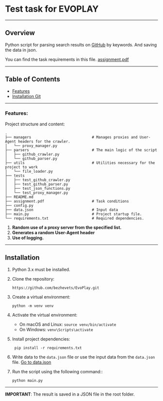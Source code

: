 # Test task for EVOPLAY
___
## Overview
Python script for parsing search results on [GitHub](https://github.com) by keywords. And saving the data in json.

You can find the task requirements in this file. [assignment.pdf](assignment.pdf)
___
## Table of Contents
- [Features](#features)
- [Installation Git](#installation)

---
### Features:
Project structure and content:

```
.
├── managers                            # Manages proxies and User-Agent headers for the crawler.
│   └── proxy_manager.py            
├── parsers                             # The main logic of the script
│   ├── github_crawler.py
│   └── github_parser.py
├── utils                               # Utilities necessary for the project to work
│   └── file_loader.py
├── tests
│   ├── test_github_crawler.py
│   ├── test_github_parser.py
│   ├── test_json_functions.py
│   └── test_proxy_manager.py
├── README.md
├── assignment.pdf                      # Task conditions
├── config.py
├── data.json                           # Input data
├── main.py                             # Project startup file.
└── requirements.txt                    # Required dependencies.
```

1. **Random use of a proxy server from the specified list.**
2. **Generates a random User-Agent header**
3. **Use of logging.**
---
## Installation

1. Python 3.x must be installed.

2. Clone the repository:
   ```
   https://github.com/bezhevets/EvoPlay.git
   ```
3. Create a virtual environment:
   ```
   python -m venv venv
   ```
4. Activate the virtual environment:

   - On macOS and Linux:
   ```source venv/bin/activate```
   - On Windows:
   ```venv\Scripts\activate```
5. Install project dependencies:
   ```
    pip install -r requirements.txt
   ```
6. Write data to the `data.json` file or use the input data from the `data.json` file. [Go to data.json](data.json)
6. Run the script using the following command::
    ```
   python main.py
    ```
---
**IMPORTANT**: The result is saved in a JSON file in the root folder.
